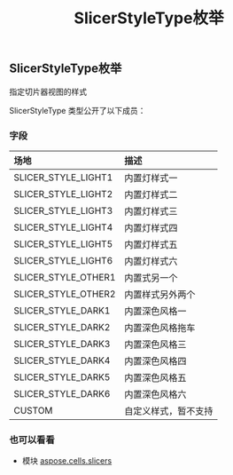 ﻿---
title: SlicerStyleType枚举
second_title: Aspose.Cells for Python via .NET API 参考文献
description:
type: docs
weight: 80
url: /zh/python-net/aspose.cells.slicers/slicerstyletype/
is_root: false
---
## SlicerStyleType枚举
指定切片器视图的样式



SlicerStyleType 类型公开了以下成员：

### 字段
|场地|描述|
| :- | :- |
| SLICER_STYLE_LIGHT1 |内置灯样式一|
| SLICER_STYLE_LIGHT2 |内置灯样式二|
| SLICER_STYLE_LIGHT3 |内置灯样式三|
| SLICER_STYLE_LIGHT4 |内置灯样式四|
| SLICER_STYLE_LIGHT5 |内置灯样式五|
| SLICER_STYLE_LIGHT6 |内置灯样式六|
| SLICER_STYLE_OTHER1 |内置式另一个|
| SLICER_STYLE_OTHER2 |内置样式另外两个|
| SLICER_STYLE_DARK1 |内置深色风格一|
| SLICER_STYLE_DARK2 |内置深色风格拖车|
| SLICER_STYLE_DARK3 |内置深色风格三|
| SLICER_STYLE_DARK4 |内置深色风格四|
| SLICER_STYLE_DARK5 |内置深色风格五|
| SLICER_STYLE_DARK6 |内置深色风格六|
| CUSTOM |自定义样式，暂不支持|



### 也可以看看
* 模块 [aspose.cells.slicers](..)
